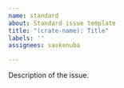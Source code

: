 ```yaml
---
name: standard
about: Standard issue template
title: "(crate-name): Title"
labels: ''
assignees: saskenuba

---
```


Description of the issue.
